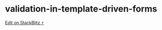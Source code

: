 # validation-in-template-driven-forms

[Edit on StackBlitz ⚡️](https://stackblitz.com/edit/validation-in-template-driven-forms)